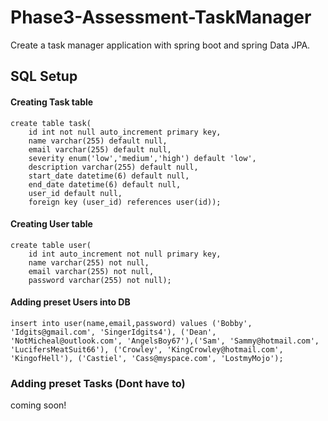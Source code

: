 # Phase3-Assessment-TaskManager
Create a task manager application with spring boot and spring Data JPA.

## SQL Setup

#### Creating Task table
```
create table task(
    id int not null auto_increment primary key,
    name varchar(255) default null,
    email varchar(255) default null,
    severity enum('low','medium','high') default 'low',
    description varchar(255) default null,
    start_date datetime(6) default null,
    end_date datetime(6) default null,
    user_id default null,
    foreign key (user_id) references user(id));
```

#### Creating User table
```
create table user(
    id int auto_increment not null primary key,
    name varchar(255) not null,
    email varchar(255) not null,
    password varchar(255) not null);
```
#### Adding preset Users into DB
```
insert into user(name,email,password) values ('Bobby', 'Idgits@gmail.com', 'SingerIdgits4'), ('Dean', 'NotMicheal@outlook.com', 'AngelsBoy67'),('Sam', 'Sammy@hotmail.com', 'LucifersMeatSuit66'), ('Crowley', 'KingCrowley@hotmail.com', 'KingofHell'), ('Castiel', 'Cass@myspace.com', 'LostmyMojo');
```
### Adding preset Tasks (Dont have to)
coming soon!
```
```
